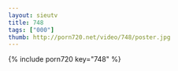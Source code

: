 ```yaml
--- 
layout: sieutv
title: 748
tags: ["000"]
thumb: http://porn720.net/video/748/poster.jpg
---
```

{% include porn720 key="748" %} 
